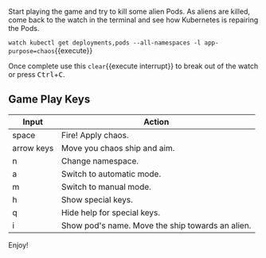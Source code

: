 Start playing the game and try to kill some alien Pods. As aliens are killed, come back to the watch in the terminal and see how Kubernetes is repairing the Pods.

`watch kubectl get deployments,pods --all-namespaces -l app-purpose=chaos`{{execute}}

Once complete use this ```clear```{{execute interrupt}} to break out of the watch or press <kbd>Ctrl</kbd>+<kbd>C</kbd>.

## Game Play Keys

| Input           | Action                                           |
|-----------------|--------------------------------------------------|
|     space       | Fire! Apply chaos.                               |
|     arrow keys  | Move you chaos ship and aim.                     |
|     n           | Change namespace.                                |
|     a           | Switch to automatic mode.                        |
|     m           | Switch to manual mode.                           |
|     h           | Show special keys.                               |
|     q           | Hide help for special keys.                      |
|     i           | Show pod's name. Move the ship towards an alien. |

Enjoy!
